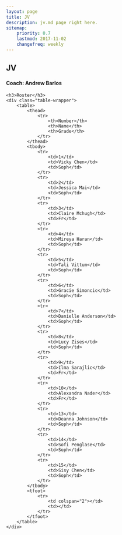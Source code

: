 ```yaml
---
layout: page
title: JV
description: jv.md page right here.
sitemap:
    priority: 0.7
    lastmod: 2017-11-02
    changefreq: weekly
---
```

## JV
#### Coach: Andrew Barlos



<div class="table-wrapper">

	<h3>Roster</h3>
	<div class="table-wrapper">
		<table>
			<thead>
				<tr>
					<th>Number</th>
					<th>Name</th>
					<th>Grade</th>
				</tr>
			</thead>
			<tbody>
				<tr>
					<td>1</td>
					<td>Vicky Chen</td>
					<td>Soph</td>
				</tr>
				<tr>
					<td>2</td>
					<td>Jessica Mai</td>
					<td>Soph</td>
				</tr>
				<tr>
					<td>3</td>
					<td>Claire Mchugh</td>
					<td>Fr</td>
				</tr>
				<tr>
					<td>4</td>
					<td>Mireya Haran</td>
					<td>Soph</td>
				</tr>
				<tr>
					<td>5</td>
					<td>Tali Vittum</td>
					<td>Soph</td>
				</tr>
				<tr>
					<td>6</td>
					<td>Gracie Simoncic</td>
					<td>Soph</td>
				</tr>
				<tr>
					<td>7</td>
					<td>Danielle Anderson</td>
					<td>Soph</td>
				</tr>
				<tr>
					<td>8</td>
					<td>Lucy Zises</td>
					<td>Soph</td>
				</tr>
				<tr>
					<td>9</td>
					<td>Ilma Sarajlic</td>
					<td>Fr</td>
				</tr>
				<tr>
					<td>10</td>
					<td>Alexandra Nader</td>
					<td>Fr</td>
				</tr>
				<tr>
					<td>13</td>
					<td>Deanna Johnson</td>
					<td>Soph</td>
				</tr>
				<tr>
					<td>14</td>
					<td>Sofi Penglase</td>
					<td>Soph</td>
				</tr>
				<tr>
					<td>15</td>
					<td>Sisy Chen</td>
					<td>Soph</td>
				</tr>
			</tbody>
			<tfoot>
				<tr>
					<td colspan="2"></td>
					<td></td>
				</tr>
			</tfoot>
		</table>
	</div>

